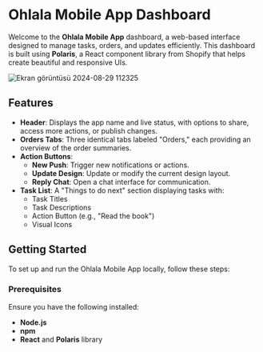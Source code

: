 # Ohlala Mobile App Dashboard

Welcome to the **Ohlala Mobile App** dashboard, a web-based interface designed to manage tasks, orders, and updates efficiently. This dashboard is built using **Polaris**, a React component library from Shopify that helps create beautiful and responsive UIs.

![Ekran görüntüsü 2024-08-29 112325](https://github.com/user-attachments/assets/a0784526-e1ef-481c-bfa6-0667dea10178)


## Features

- **Header**: Displays the app name and live status, with options to share, access more actions, or publish changes.
- **Orders Tabs**: Three identical tabs labeled "Orders," each providing an overview of the order summaries.
- **Action Buttons**:
  - **New Push**: Trigger new notifications or actions.
  - **Update Design**: Update or modify the current design layout.
  - **Reply Chat**: Open a chat interface for communication.
- **Task List**: A "Things to do next" section displaying tasks with:
  - Task Titles
  - Task Descriptions
  - Action Button (e.g., "Read the book")
  - Visual Icons

## Getting Started

To set up and run the Ohlala Mobile App locally, follow these steps:

### Prerequisites

Ensure you have the following installed:

- **Node.js** 
- **npm** 
- **React** and **Polaris** library
